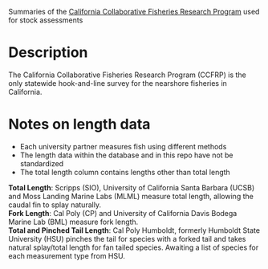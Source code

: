 Summaries of the [California Collaborative Fisheries Research Program](https://www.ccfrp.org/) used for stock assessments

# Description    
The California Collaborative Fisheries Research Program (CCFRP) is the only statewide hook-and-line survey for the nearshore fisheries in California.  



# Notes on length data
- Each university partner measures fish using different methods    
- The length data within the database and in this repo have not be standardized
- The total length column contains lengths other than total length

**Total Length**: Scripps (SIO), University of California Santa Barbara (UCSB) and Moss Landing Marine Labs (MLML) measure total length, 
allowing the caudal fin to splay naturally.        
**Fork Length**: Cal Poly (CP) and University of California Davis Bodega Marine Lab (BML) measure fork length.       
**Total and Pinched Tail Length**: Cal Poly Humboldt, formerly Humboldt State University (HSU) pinches the tail for species with a forked tail and 
takes natural splay/total length for fan tailed species. Awaiting a list of species for each measurement type from HSU.    


